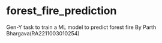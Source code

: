 # forest_fire_prediction
Gen-Y task to train a ML model to predict forest fire By Parth Bhargava(RA2211003010254)
